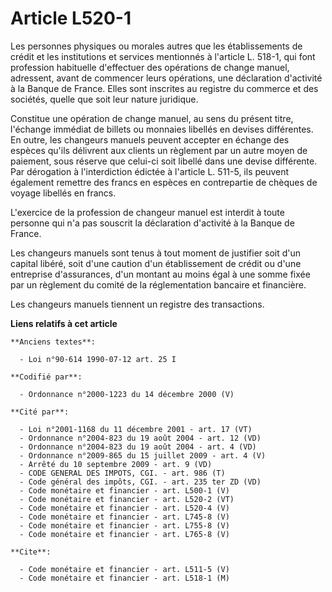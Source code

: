 # Article L520-1

Les personnes physiques ou morales autres que les établissements de crédit et les institutions et services mentionnés à
l'article L. 518-1, qui font profession habituelle d'effectuer des opérations de change manuel, adressent, avant de commencer
leurs opérations, une déclaration d'activité à la Banque de France. Elles sont inscrites au registre du commerce et des
sociétés, quelle que soit leur nature juridique.

Constitue une opération de change manuel, au sens du présent titre, l'échange immédiat de billets ou monnaies libellés en
devises différentes. En outre, les changeurs manuels peuvent accepter en échange des espèces qu'ils délivrent aux clients un
règlement par un autre moyen de paiement, sous réserve que celui-ci soit libellé dans une devise différente. Par dérogation à
l'interdiction édictée à l'article L. 511-5, ils peuvent également remettre des francs en espèces en contrepartie de chèques
de voyage libellés en francs.

L'exercice de la profession de changeur manuel est interdit à toute personne qui n'a pas souscrit la déclaration d'activité à
la Banque de France.

Les changeurs manuels sont tenus à tout moment de justifier soit d'un capital libéré, soit d'une caution d'un établissement
de crédit ou d'une entreprise d'assurances, d'un montant au moins égal à une somme fixée par un règlement du comité de la
réglementation bancaire et financière.

Les changeurs manuels tiennent un registre des transactions.

**Liens relatifs à cet article**

	**Anciens textes**:

	  - Loi n°90-614 1990-07-12 art. 25 I

	**Codifié par**:

	  - Ordonnance n°2000-1223 du 14 décembre 2000 (V)

	**Cité par**:

	  - Loi n°2001-1168 du 11 décembre 2001 - art. 17 (VT)
	  - Ordonnance n°2004-823 du 19 août 2004 - art. 12 (VD)
	  - Ordonnance n°2004-823 du 19 août 2004 - art. 4 (VD)
	  - Ordonnance n°2009-865 du 15 juillet 2009 - art. 4 (V)
	  - Arrêté du 10 septembre 2009 - art. 9 (VD)
	  - CODE GENERAL DES IMPOTS, CGI. - art. 986 (T)
	  - Code général des impôts, CGI. - art. 235 ter ZD (VD)
	  - Code monétaire et financier - art. L500-1 (V)
	  - Code monétaire et financier - art. L520-2 (VT)
	  - Code monétaire et financier - art. L520-4 (V)
	  - Code monétaire et financier - art. L745-8 (V)
	  - Code monétaire et financier - art. L755-8 (V)
	  - Code monétaire et financier - art. L765-8 (V)

	**Cite**:

	  - Code monétaire et financier - art. L511-5 (V)
	  - Code monétaire et financier - art. L518-1 (M)
